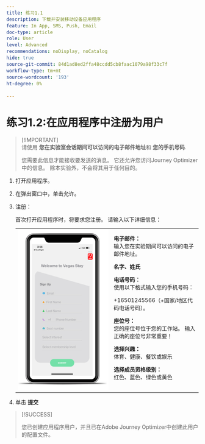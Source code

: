 ```yaml
---
title: 练习1.1
description: 下载并安装移动设备应用程序
feature: In App, SMS, Push, Email
doc-type: article
role: User
level: Advanced
recommendations: noDisplay, noCatalog
hide: true
source-git-commit: 84d1ad8ed2ffa48ccdd5cb8faac1079a98f33c7f
workflow-type: tm+mt
source-wordcount: '193'
ht-degree: 0%

---
```



# 练习1.2:在应用程序中注册为用户

>[!IMPORTANT]\
>请使用 **您在实验室会话期间可以访问的电子邮件地址**&#x200B;和 **您的手机号码**.
>
> 您需要此信息才能接收要发送的消息。 它还允许您访问Journey Optimizer中的信息。 除本实验外，不会将其用于任何目的。

1. 打开应用程序。
1. 在弹出窗口中，单击允许。
1. 注册：

   首次打开应用程序时，将要求您注册。 请输入以下详细信息：

   <table>
    <tr>
    <td>
    <div>
    <img alt="应用程序注册" src="../assets/1-2.png"/> 
    </div>
    </td>
    <td>
    <strong>电子邮件： </strong><br>输入您在实验期间可以访问的电子邮件地址。
    </p><p>
    <strong>名字、姓氏 </strong>
    </p><p>
    <strong>电话号码： </strong> <br>使用以下格式输入您的手机号码： 
    <p>+16501245566（+国家/地区代码电话号码）。
    </p><p>
    <strong>座位号： </strong><br>您的座位号位于您的工作站。 输入正确的座位号非常重要！
    </p><p>
    <strong>选择兴趣： </strong></br>体育、健康、餐饮或娱乐
    </p><p>
    <strong>选择成员资格级别： </strong></br>红色、蓝色、绿色或黄色</p>
    </td>
    </tr>
    </table>

1. 单击 **提交**

>[!SUCCESS]
>
>您已创建应用程序用户，并且已在Adobe Journey Optimizer中创建此用户的配置文件。
